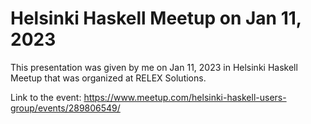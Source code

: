 # Helsinki Haskell Meetup on Jan 11, 2023

This presentation was given by me on Jan 11, 2023 in Helsinki Haskell Meetup
that was organized at RELEX Solutions.

Link to the event: https://www.meetup.com/helsinki-haskell-users-group/events/289806549/
